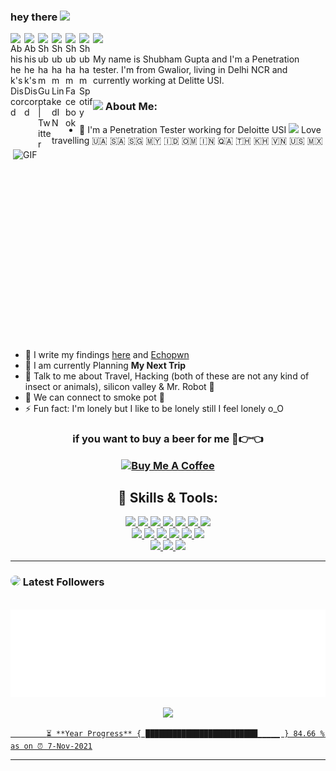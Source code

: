 ### hey there <img src="https://media.giphy.com/media/hvRJCLFzcasrR4ia7z/giphy.gif" width="25px">

<a href="https://discord.gg/NeGvnmuB/">
  <img align="left" alt="Abhishek's Discord" width="22px" src="https://github.com/hackerspider1/hackerspider1/blob/main/discord.svg?raw=true" />
</a>
<a href="https://instagram.com/hackerspider1">
  <img align="left" alt="Abhishek's Discord" width="22px" src="https://github.com/hackerspider1/hackerspider1/blob/main/instagram.svg?raw=true" />
</a>
<a href="https://twitter.com/hackerspider1">
  <img align="left" alt="Shubham Gupta | Twitter" width="22px" src="https://raw.githubusercontent.com/peterthehan/peterthehan/master/assets/twitter.svg?raw=true" />
</a>
<a href="https://www.linkedin.com/in/hackerspider1/">
  <img align="left" alt="Shubham LinkedIN" width="22px" src="https://github.com/hackerspider1/hackerspider1/blob/main/linkedin.svg?raw=true" />
</a>
<a href="https://www.facebook.com/hackerspider1/">
  <img align="left" alt="Shubham Facebook" width="22px" src="https://github.com/hackerspider1/hackerspider1/blob/main/facebook.svg?raw=true" />
</a>
<a href="https://open.spotify.com/user/e90fe4zsndbm6xoe2t7t8kogf?si=WaLKpwvWTle0btle2qPb6g">
  <img align="left" alt="Shubham Spotify" width="22px" src="https://github.com/hackerspider1/hackerspider1/blob/main/spotify.svg?raw=true" />
</a>


![](https://visitor-badge.glitch.me/badge?page_id=hackerspider1)

My name is Shubham Gupta and I'm a Penetration tester. I'm from Gwalior, living in Delhi NCR and currently working at Delitte USI.

<img align="right" alt="GIF" src="https://github.com/hackerspider1/hackerspider1/blob/main/code.gif?raw=true" width="500" height="320" />

### <img src="https://github.com/TheDudeThatCode/TheDudeThatCode/blob/master/Assets/Developer.gif" width="45px"> About Me:

- 🏦 I'm a Penetration Tester working for Deloitte USI <img src="https://media.giphy.com/media/WUlplcMpOCEmTGBtBW/giphy.gif" width="30"> Love travelling 🇺🇦 🇸🇦 🇸🇬 🇲🇾 🇮🇩 🇴🇲 🇮🇳 🇶🇦 🇹🇭 🇰🇭 🇻🇳 🇺🇸 🇲🇽 
- 📝 I write my findings [here](https://guptashubham.com/) and [Echopwn](https://echopwn.com)
- 🧳  I am currently Planning **My Next Trip**
- 📱  Talk to me about Travel, Hacking (both of these are not any kind of insect or animals), silicon valley & Mr. Robot 🎥 
- 👯 We can connect to smoke pot 🚬 
- ⚡ Fun fact: I'm lonely but I like to be lonely still I feel lonely o_O


<h3 align="center"> if you want to buy a beer for me 🥺👉👈
<p></P>
<a href="https://www.buymeacoffee.com/hackerspider1" target="_blank"><img src="https://cdn.buymeacoffee.com/buttons/v2/default-red.png" alt="Buy Me A Coffee" width="150" ></a> </h3>

<h2 align="center"> 🔧 Skills & Tools: </h2>


<p align="center">
  <a href="https://www.typescriptlang.org/">
    <img src="https://img.shields.io/badge/Web-PT-3178C6?&style=for-the-badge&logo=web&logoColor=white">
  </a>
  <a href="https://golang.org/">
    <img src="https://img.shields.io/badge/PT-00ADD8?&style=for-the-badge&logo=android&logoColor=white">
  </a>
  <a href="https://www.rust-lang.org/">
    <img src="https://img.shields.io/badge/PT-000000?&style=for-the-badge&logo=ios&logoColor=white">
  </a>
  <a href="https://www.cplusplus.com/doc/tutorial/">
    <img src="https://img.shields.io/badge/burp Suite-00599C?style=for-the-badge&logo=java&logoColor=white">
  </a>
  <a href="https://html.com/">
    <img src="https://img.shields.io/badge/HTML-E34F26?style=for-the-badge&logo=HTML5&logoColor=white">
  </a>
  <a href="https://www.w3schools.com/css/">
    <img src="https://img.shields.io/badge/Dirsearch-1572B6?style=for-the-badge&logo=python&logoColor=white">
  </a>
  <a href="https://www.javascript.com/">
    <img src="https://img.shields.io/badge/Subfinder-httpx-323330?style=for-the-badge&logo=go&logoColor=F7DF1E">
  </a>
  <br>
  <a href="https://nodejs.org/en/">
    <img src="https://img.shields.io/badge/Naabu-nuclei-339933?style=for-the-badge&logo=go&logoColor=white">
  </a>
  <a href="https://www.json.org/json-en.html">
    <img src="https://img.shields.io/badge/Assetfinder-Amass-000000?style=for-the-badge&logo=go&logoColor=white">
  </a>
  <a href="https://www.sublimetext.com/">
    <img src="https://img.shields.io/badge/sublime%20text-FF9800?&style=for-the-badge&logo=sublime-text&logoColor=white">
  </a>
  <a href="https://code.visualstudio.com/">
    <img src="https://img.shields.io/badge/VS%20Code-007ACC?&style=for-the-badge&logo=visual-studio-code&logoColor=white">
  </a>
  <a href="https://www.google.com/intl/en_in/chrome/">
    <img src="https://img.shields.io/badge/google%20chrome-4285F4?&style=for-the-badge&logo=google%20chrome&logoColor=white">
  </a>
  <a href="https://git-scm.com/">
    <img src="https://img.shields.io/badge/github-F05032?&style=for-the-badge&logo=github&logoColor=white">
  </a>
  <br>
  <a href="https://reactjs.org/">
    <img src="https://img.shields.io/badge/Metasploit-61DAFB?&style=for-the-badge&logo=Meta&logoColor=121212">
  </a>
  <a href="https://www.sqlite.org/index.html">
    <img src="https://img.shields.io/badge/Sqlmap-003B57?&style=for-the-badge&logo=mysql&logoColor=white">
  </a>
  <a href="https://expressjs.com/">
    <img src="https://img.shields.io/badge/MacOS-000000?&style=for-the-badge&logo=Apple&logoColor=white">
  </a>
</p>


---

### <img height="30" style="border-radius:50%" src="https://raw.githubusercontent.com/peterthehan/peterthehan/master/assets/twitter.svg?raw=true"> Latest Followers

<p align='center'>
	</p>
<div align="center">
	<br>
	<a href="https://raw.githubusercontent.com/hackerspider1/hackerspider1/adc95f2e996041487aba11eb4bc7dd2d3ef17203/followers.svg">
		<img src="followers.svg" width="800" height="140">
	</a>
	</p>
</div>

<div align="center">
	<a href="https://www.guptashubham.com/"><img height="137px" src="https://github-readme-stats.vercel.app/api?username=hackerspider1&hide_title=true&hide_border=true&show_icons=true&include_all_commits=true&count_private=true&line_height=21&text_color=000&icon_color=000&bg_color=0,ea6161,ffc64d,fffc4d,52fa5a&theme=graywhite" />
	</div>
	
			⏳ **Year Progress** { █████████████████████████▁▁▁▁▁ } 84.66 % as on ⏰ 7-Nov-2021
---	

